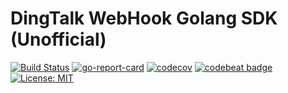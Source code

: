# DingTalk WebHook Golang SDK (Unofficial)
[![Build Status](https://drone.lddsb.com/api/badges/lddsb/dingtalk-webhook/status.svg)](https://drone.lddsb.com/lddsb/dingtalk-webhook) [![go-report-card](https://goreportcard.com/badge/github.com/lddsb/dingtalk-webhook)](https://goreportcard.com/report/github.com/lddsb/dingtalk-webhook) [![codecov](https://codecov.io/gh/lddsb/dingtalk-webhook/branch/master/graph/badge.svg)](https://codecov.io/gh/lddsb/dingtalk-webhook) [![codebeat badge](https://codebeat.co/badges/7681ee22-3da4-41d0-80a7-c7bcb035e60d)](https://codebeat.co/projects/github-com-lddsb-dingtalk-webhook-master) [![License: MIT](https://img.shields.io/badge/License-MIT-yellow.svg)](LICENSE)